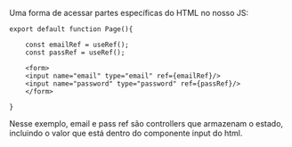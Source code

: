 Uma forma de acessar partes específicas do HTML no nosso JS:

```
export default function Page(){

	const emailRef = useRef();
	const passRef = useRef();

	<form>
	<input name="email" type="email" ref={emailRef}/>
	<input name="password" type="password" ref={passRef}/>
	</form>
	
}

```

Nesse exemplo, email e pass ref são controllers que armazenam o estado, incluindo o valor que está dentro do componente input do html.
